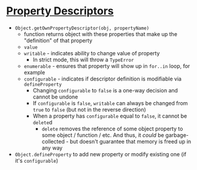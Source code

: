 # [Property Descriptors](https://github.com/getify/You-Dont-Know-JS/blob/master/this%20%26%20object%20prototypes/ch3.md#property-descriptors)

* `Object.getOwnPropertyDescriptor(obj, propertyName)`
  * function returns object with these properties that make up the "definition" of that property
  * `value`
  * `writable` - indicates ability to change value of property
    * In strict mode, this will throw a `TypeError`
  * `enumerable` - ensures that property will show up in `for..in` loop, for example
  * `configurable` - indicates if descriptor definition is modifiable via `defineProperty`
    * Changing `configurable` to `false` is a one-way decision and cannot be undone
    * If `configurable` is `false`, `writable` can always be changed from `true` to `false` (but not in the reverse direction)
    * When a property has `configurable` equal to `false`, it cannot be `delete`d
      * `delete` removes the reference of some object property to some object / function / etc. And thus, it *could* be garbage-collected - but doesn't guarantee that memory is freed up in any way
* `Object.defineProperty` to add new property or modify existing one (if it's `configurable`)
